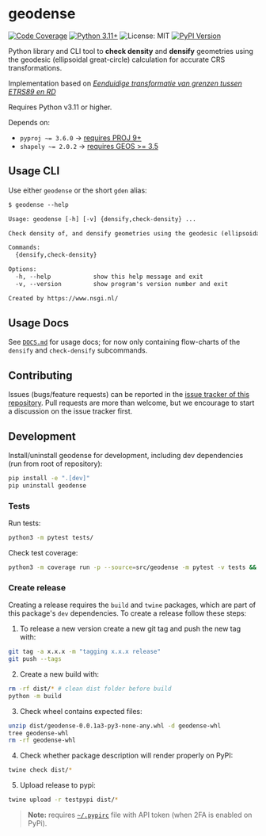 # geodense

[![Code Coverage](https://img.shields.io/endpoint?url=https%3A%2F%2Fgeodetischeinfrastructuur.github.io%2Fgeodense%2Fbadge.json&style=flat-square&logo=pytest&logoColor=white)](https://geodetischeinfrastructuur.github.io/geodense/) [![Python 3.11+](https://img.shields.io/badge/python-3.11+-teal.svg?style=flat-square)](https://www.python.org/downloads/release/python-3116/) ![License: MIT](https://img.shields.io/badge/license-MIT-blue.svg?style=flat-square) [![PyPI Version](https://img.shields.io/pypi/v/geodense.svg?style=flat-square)](https://pypi.python.org/pypi/geodense)

Python library and CLI tool to **check density** and **densify** geometries using the geodesic (ellipsoidal great-circle) calculation for accurate CRS transformations.

Implementation based on [*Eenduidige transformatie van grenzen tussen ETRS89 en RD*](https://geoforum.nl/uploads/default/original/2X/c/c0795baa683bf3845c866ae4c576a880455be02a.pdf)

Requires Python v3.11 or higher.

Depends on: 

- `pyproj ~= 3.6.0` -> [requires PROJ 9+](https://pyproj4.github.io/pyproj/stable/installation.html#installing-from-source)
- `shapely ~= 2.0.2` -> [requires GEOS >= 3.5](https://shapely.readthedocs.io/en/stable/index.html#requirements)

## Usage CLI

Use either `geodense` or the short `gden` alias:

```txt
$ geodense --help

Usage: geodense [-h] [-v] {densify,check-density} ...

Check density of, and densify geometries using the geodesic (ellipsoidal great-circle) calculation for accurate CRS transformations

Commands:
  {densify,check-density}

Options:
  -h, --help            show this help message and exit
  -v, --version         show program's version number and exit

Created by https://www.nsgi.nl/
```

## Usage Docs

See [`DOCS.md`](https://github.com/GeodetischeInfrastructuur/geodense/blob/main/DOCS.md) for usage docs; for now only containing flow-charts of the `densify` and `check-densify` subcommands.

## Contributing

Issues (bugs/feature requests) can be reported in the [issue tracker of this repository](https://github.com/GeodetischeInfrastructuur/geodense/issues). Pull requests are more than welcome, but we encourage to start a discussion on the issue tracker first.

## Development

Install/uninstall geodense for development, including dev dependencies (run from root of repository):

```sh
pip install -e ".[dev]"
pip uninstall geodense
```

### Tests

Run tests:

```sh
python3 -m pytest tests/
```

Check test coverage:

```sh
python3 -m coverage run -p --source=src/geodense -m pytest -v tests && python3 -m coverage report
```


### Create release

Creating a release requires the `build` and `twine` packages, which are part of this package's `dev` dependencies. To create a release follow these steps:


1. To release a new version create a new git tag and push the new tag with:

```sh
git tag -a x.x.x -m "tagging x.x.x release"
git push --tags
```

2. Create a new build with:

```sh
rm -rf dist/* # clean dist folder before build
python -m build
```

3. Check wheel contains expected files:

```sh
unzip dist/geodense-0.0.1a3-py3-none-any.whl -d geodense-whl
tree geodense-whl
rm -rf geodense-whl
```

4. Check whether package description will render properly on PyPI:

```sh
twine check dist/*
```

5. Upload release to pypi:

```sh
twine upload -r testpypi dist/*
```

> **Note:** requires [`~/.pypirc`](https://packaging.python.org/en/latest/specifications/pypirc/) file with API token (when 2FA is enabled on PyPi).
